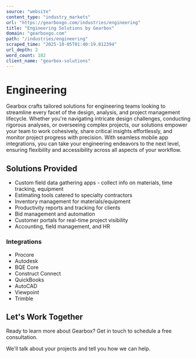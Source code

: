 ```yaml
---
source: "website"
content_type: "industry_markets"
url: "https://gearboxgo.com/industries/engineering"
title: "Engineering Solutions by Gearbox"
domain: "gearboxgo.com"
path: "/industries/engineering"
scraped_time: "2025-10-05T01:40:19.812394"
url_depth: 2
word_count: 182
client_name: "gearbox-solutions"
---
```


# Engineering

Gearbox crafts tailored solutions for engineering teams looking to streamline every facet of the design, analysis, and project management lifecycle. Whether you're navigating intricate design challenges, conducting rigorous analyses, or overseeing complex projects, our solutions empower your team to work cohesively, share critical insights effortlessly, and monitor project progress with precision. With seamless mobile app integrations, you can take your engineering endeavors to the next level, ensuring flexibility and accessibility across all aspects of your workflow.

## Solutions Provided

*   Custom field data gathering apps - collect info on materials, time tracking, equipment
*   Estimating tools catered to specialty contractors
*   Inventory management for materials/equipment
*   Productivity reports and tracking for clients
*   Bid management and automation
*   Customer portals for real-time project visibility
*   Accounting, field management, and HR

### Integrations

*   Procore
*   Autodesk
*   BQE Core
*   Construct Connect
*   QuickBooks
*   AutoCAD
*   Viewpoint
*   Trimble

## Let's Work Together

Ready to learn more about Gearbox? Get in touch to schedule a free consultation.

We'll talk about your projects and tell you how we can help.